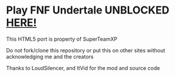 # Play FNF Undertale UNBLOCKED [HERE!](https://superteamxp.github.io/FNF-Undertale-Web/)

This HTML5 port is property of SuperTeamXP

Do not fork/clone this repository or put this on other sites without acknowledging me and the creators

Thanks to LoudSilencer, and ItVid for the mod and source code
